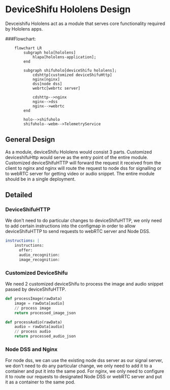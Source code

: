 # DeviceShifu Hololens Design
Devceishifu Hololens act as a module that serves core functionality required by Hololens apps. 

###Flowchart:
```mermaid
    flowchart LR
        subgraph holo[hololens]
            hlapa[hololens-application];
        end

        subgraph shifuholo[deviceShifu hololens];
            cdshttp[customized deviceShifuHttp]
            nginx[nginx]
            dss[node dss]
            webrtc[webrtc server]

            cdshttp-->nginx
            nginx-->dss
            nginx-->webrtc
        end

        holo-->shifuholo
        shifuholo--webm-->TelemetryService
```
## General Design
As a module, deviceShifu Hololens would consist 3 parts. Customized deviceshifuHttp would serve as the entry point of the entire module. Customized deviceShifuHTTP will forward the request it received from the client to nginx and nginx will route the request to node dss for signalling or to webRTC server for getting video or audio snippet. The entire module should be in a single deployment.

## Detailed
### DeviceShifuHTTP
We don't need to do particular changes to deviceShifuHTTP, we only need to add certain instructions into the configmap in order to allow deviceShifuHTTP to send requests to webRTC server and Node DSS.
```yaml
instructions: |
    instructions:
      offer:
      audio_recognition:
      image_recognition:
```

### Customized DeviceShifu
We need 2 customized deviceShifu to process the image and audio snippet passed by deviceShifuHTTP. 

```python
def processImage(rawData)
    image = rawData[audio]
    // process image
    return processed_image_json

def processAudio(rawData)
    audio = rawData[audio]
    // process audio
    return processed_audio_json
```

### Node DSS and Nginx
For node dss, we can use the existing node dss server as our signal server, we don't need to do any particular change, we only need to add it to a container and put it into the same pod. 
For nginx, we only need to configure it to route our requests to designated Node DSS or webRTC server and put it as a container to the same pod.


